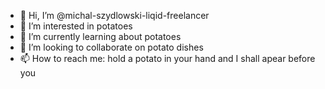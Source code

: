 - 👋 Hi, I’m @michal-szydlowski-liqid-freelancer
- 👀 I’m interested in potatoes
- 🌱 I’m currently learning about potatoes
- 💞️ I’m looking to collaborate on potato dishes
- 📫 How to reach me: hold a potato in your hand and I shall apear before you

<!---
michal-szydlowski-liqid-freelancer/michal-szydlowski-liqid-freelancer is a ✨ special ✨ repository because its `README.md` (this file) appears on your GitHub profile.
You can click the Preview link to take a look at your changes.
--->
